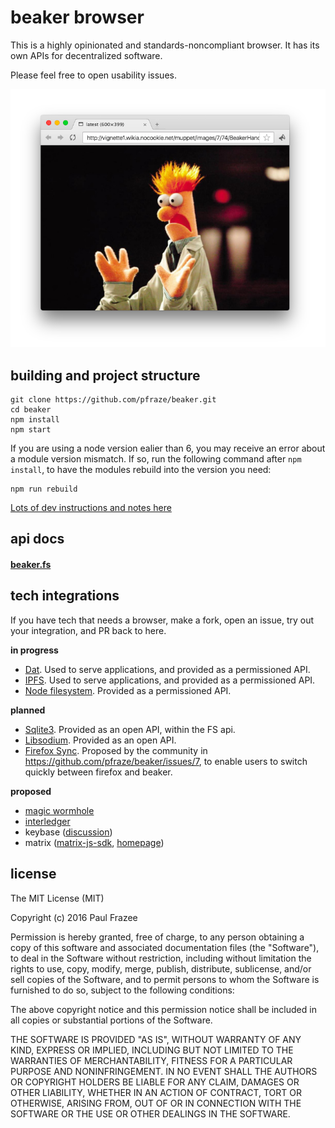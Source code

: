 beaker browser
======

This is a highly opinionated and standards-noncompliant browser.
It has its own APIs for decentralized software.

Please feel free to open usability issues.

![screenshot.png](screenshot.png)

## building and project structure

```
git clone https://github.com/pfraze/beaker.git
cd beaker
npm install
npm start
```

If you are using a node version ealier than 6, you may receive an error about a module version mismatch.
If so, run the following command after `npm install`, to have the modules rebuild into the version you need:

```
npm run rebuild
```

[Lots of dev instructions and notes here](./build-notes.md)

## api docs

#### [beaker.fs](./doc/api/beaker.fs.md)

## tech integrations

If you have tech that needs a browser, make a fork, open an issue, try out your integration, and PR back to here.

**in progress**

 - [Dat](http://dat-data.com/). Used to serve applications, and provided as a permissioned API.
 - [IPFS](https://ipfs.io/). Used to serve applications, and provided as a permissioned API.
 - [Node filesystem](./doc/api/beaker.fs.md). Provided as a permissioned API.

**planned**

 - [Sqlite3](https://www.sqlite.org/). Provided as an open API, within the FS api.
 - [Libsodium](https://github.com/jedisct1/libsodium). Provided as an open API.
 - [Firefox Sync](https://github.com/mozilla-services/syncclient). Proposed by the community in https://github.com/pfraze/beaker/issues/7, to enable users to switch quickly between firefox and beaker.

**proposed**

 - [magic wormhole](https://github.com/warner/magic-wormhole)
 - [interledger](https://interledger.org/)
 - keybase ([discussion](./doc/discuss-notes/0001-keybase.md))
 - matrix ([matrix-js-sdk](https://www.npmjs.com/package/matrix-js-sdk), [homepage](https://matrix.org/))

## license

The MIT License (MIT)

Copyright (c) 2016 Paul Frazee

Permission is hereby granted, free of charge, to any person obtaining a copy
of this software and associated documentation files (the "Software"), to deal
in the Software without restriction, including without limitation the rights
to use, copy, modify, merge, publish, distribute, sublicense, and/or sell
copies of the Software, and to permit persons to whom the Software is
furnished to do so, subject to the following conditions:

The above copyright notice and this permission notice shall be included in all
copies or substantial portions of the Software.

THE SOFTWARE IS PROVIDED "AS IS", WITHOUT WARRANTY OF ANY KIND, EXPRESS OR
IMPLIED, INCLUDING BUT NOT LIMITED TO THE WARRANTIES OF MERCHANTABILITY,
FITNESS FOR A PARTICULAR PURPOSE AND NONINFRINGEMENT. IN NO EVENT SHALL THE
AUTHORS OR COPYRIGHT HOLDERS BE LIABLE FOR ANY CLAIM, DAMAGES OR OTHER
LIABILITY, WHETHER IN AN ACTION OF CONTRACT, TORT OR OTHERWISE, ARISING FROM,
OUT OF OR IN CONNECTION WITH THE SOFTWARE OR THE USE OR OTHER DEALINGS IN THE
SOFTWARE.
